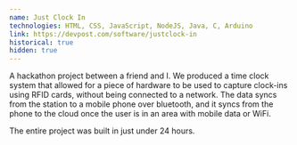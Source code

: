```yaml
---
name: Just Clock In
technologies: HTML, CSS, JavaScript, NodeJS, Java, C, Arduino
link: https://devpost.com/software/justclock-in
historical: true
hidden: true
---
```


A hackathon project between a friend and I. We produced a time clock system that allowed for a piece of hardware to be used to capture clock-ins using RFID cards, without being connected to a network. The data syncs from the station to a mobile phone over bluetooth, and it syncs from the phone to the cloud once the user is in an area with mobile data or WiFi.

The entire project was built in just under 24 hours.
